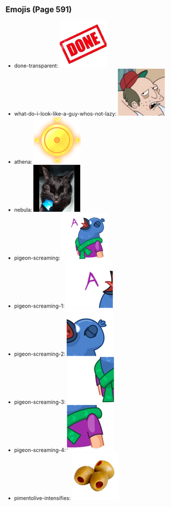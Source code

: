 
## Emojis (Page 591)

* done-transparent: ![done-transparent](output/done-transparent.png)
* what-do-i-look-like-a-guy-whos-not-lazy: ![what-do-i-look-like-a-guy-whos-not-lazy](output/what-do-i-look-like-a-guy-whos-not-lazy.png)
* athena: ![athena](output/athena.png)
* nebula: ![nebula](output/nebula.jpg)
* pigeon-screaming: ![pigeon-screaming](output/pigeon-screaming.gif)
* pigeon-screaming-1: ![pigeon-screaming-1](output/pigeon-screaming-1.gif)
* pigeon-screaming-2: ![pigeon-screaming-2](output/pigeon-screaming-2.gif)
* pigeon-screaming-3: ![pigeon-screaming-3](output/pigeon-screaming-3.gif)
* pigeon-screaming-4: ![pigeon-screaming-4](output/pigeon-screaming-4.gif)
* pimentolive-intensifies: ![pimentolive-intensifies](output/pimentolive-intensifies.gif)
